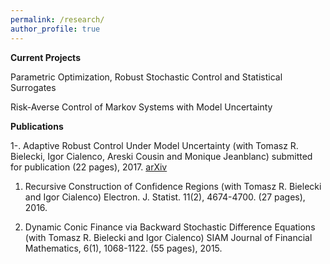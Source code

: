 ```yaml
---
permalink: /research/
author_profile: true
---
```


**Current Projects**

Parametric Optimization, Robust Stochastic Control and Statistical Surrogates

Risk-Averse Control of Markov Systems with Model Uncertainty

**Publications**

1-. Adaptive Robust Control Under Model Uncertainty (with Tomasz R. Bielecki, Igor Cialenco, Areski Cousin and Monique Jeanblanc) submitted for publication (22 pages), 2017. [arXiv](https://arxiv.org/abs/1706.02227)

1. Recursive Construction of Confidence Regions (with Tomasz R. Bielecki and Igor Cialenco) Electron. J. Statist. 11(2), 4674-4700. (27 pages), 2016.

1. Dynamic Conic Finance via Backward Stochastic Difference Equations (with Tomasz R. Bielecki and Igor Cialenco) SIAM Journal of Financial Mathematics, 6(1), 1068-1122. (55 pages), 2015.
